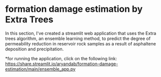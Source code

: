 # formation damage estimation by Extra Trees
In this section, I've created a streamlit web application that uses the Extra trees algorithm, an ensemble learning method, to predict the degree of permeability reduction in reservoir rock samples as a result of asphaltene deposition and precipitation.

*for running the application, click on the following link:
https://share.streamlit.io/aryandab/formation-damage-estimation/main/ensemble_app.py
